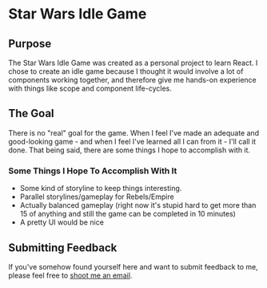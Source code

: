 # Star Wars Idle Game

## Purpose

The Star Wars Idle Game was created as a personal project to learn React. I chose to create an idle game because I thought it would involve a lot of components working together, and therefore give me hands-on experience with things like scope and component life-cycles.

## The Goal

There is no "real" goal for the game. When I feel I've made an adequate and good-looking game - and when I feel I've learned all I can from it - I'll call it done. That being said, there are some things I hope to accomplish with it.

### Some Things I Hope To Accomplish With It

- Some kind of storyline to keep things interesting.
- Parallel storylines/gameplay for Rebels/Empire
- Actually balanced gameplay (right now it's stupid hard to get more than 15 of anything and still the game can be completed in 10 minutes)
- A pretty UI would be nice

## Submitting Feedback

If you've somehow found yourself here and want to submit feedback to me, please feel free to [shoot me an email](mailto:jeff.kapochus@gmail.com).